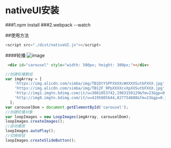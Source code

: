 # nativeUI安装
###1.npm install 
###2.webpack --watch

##使用方法
```javascript
<script src="./dist/nativeUI.js"></script>
```


####轮播
![image](https://github.com/monkeyWangs/nativeUI/blob/master/images/carousel.gif)
```html
 <div id="carousel" style="width: 500px; height: 300px;"></div>
 ```
```javascript
//创建轮播数组
var imgArray = [
    'https://img.alicdn.com/simba/img/TB1DtYSPFXXXXcWXXXXSutbFXXX.jpg',
    'https://img.alicdn.com/simba/img/TB12F_9PpXXXXcvXpXXSutbFXXX.jpg',
    'http://img1.imgtn.bdimg.com/it/u=3081053742,1983158129&fm=23&gp=0.jpg',
    'http://img0.imgtn.bdimg.com/it/u=4195805644,827754888&fm=23&gp=0.jpg'
  ];
var carouselDom = document.getElementById('carousel');
//创建轮播对象
var loopImages = new LoopImages(imgArray, carouselDom);
loopImages.createImages();
//自动播放
loopImages.autoPlay();
//切换按钮
loopImages.createSlideButton();
```
